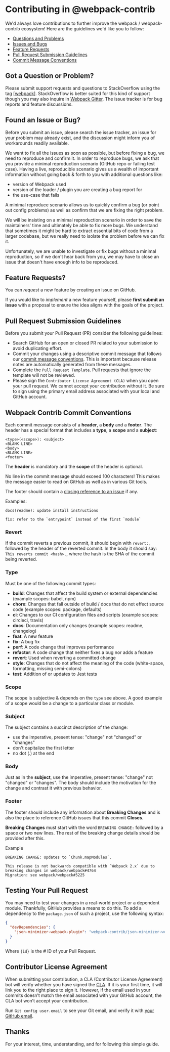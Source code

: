 # Contributing in @webpack-contrib

We'd always love contributions to further improve the webpack / webpack-contrib ecosystem!
Here are the guidelines we'd like you to follow:

- [Questions and Problems](#question)
- [Issues and Bugs](#issue)
- [Feature Requests](#feature)
- [Pull Request Submission Guidelines](#submit-pr)
- [Commit Message Conventions](#commit)

## <a name="question"></a> Got a Question or Problem?

Please submit support requests and questions to StackOverflow using the tag [[webpack]](http://stackoverflow.com/tags/webpack).
StackOverflow is better suited for this kind of support though you may also inquire in [Webpack Gitter](https://gitter.im/webpack/webpack).
The issue tracker is for bug reports and feature discussions.

## <a name="issue"></a> Found an Issue or Bug?

Before you submit an issue, please search the issue tracker, an issue for your problem may already exist, and the discussion might inform you of workarounds readily available.

We want to fix all the issues as soon as possible, but before fixing a bug, we need to reproduce and confirm it. In order to reproduce bugs, we ask that you provide a minimal reproduction scenario (GitHub repo or failing test case). Having a live, reproducible scenario gives us a wealth of important information without going back & forth to you with additional questions like:

- version of Webpack used
- version of the loader / plugin you are creating a bug report for
- the use-case that fails

A minimal reproduce scenario allows us to quickly confirm a bug (or point out config problems) as well as confirm that we are fixing the right problem.

We will be insisting on a minimal reproduction scenario in order to save the maintainers' time and ultimately be able to fix more bugs. We understand that sometimes it might be hard to extract essential bits of code from a larger codebase, but we really need to isolate the problem before we can fix it.

Unfortunately, we are unable to investigate or fix bugs without a minimal reproduction, so if we don't hear back from you, we may have to close an issue that doesn't have enough info to be reproduced.

## <a name="feature"></a> Feature Requests?

You can _request_ a new feature by creating an issue on GitHub.

If you would like to _implement_ a new feature yourself, please **first submit an issue** with a proposal to ensure the idea aligns with the goals of the project.

## <a name="submit-pr"></a> Pull Request Submission Guidelines

Before you submit your Pull Request (PR) consider the following guidelines:

- Search GitHub for an open or closed PR related to your submission to avoid duplicating effort.
- Commit your changes using a descriptive commit message that follows our [commit message conventions](#commit). This is important because release notes are automatically generated from these messages.
- Complete the `Pull Request Template`. Pull requests that ignore the template will not be reviewed.
- Please sign the `Contributor License Agreement (CLA)` when you open your pull request. We cannot accept your contribution without it. Be sure to sign using the primary email address associated with your local and GitHub account.

## <a name="commit"></a> Webpack Contrib Commit Conventions

Each commit message consists of a **header**, a **body** and a **footer**. The header has a special
format that includes a **type**, a **scope** and a **subject**:

```
<type>(<scope>): <subject>
<BLANK LINE>
<body>
<BLANK LINE>
<footer>
```

The **header** is mandatory and the **scope** of the header is optional.

No line in the commit message should exceed 100 characters! This makes the message easier to read on GitHub as well as in various Git tools.

The footer should contain a [closing reference to an issue](https://help.github.com/articles/closing-issues-via-commit-messages/) if any.

Examples:

```
docs(readme): update install instructions
```

```
fix: refer to the `entrypoint` instead of the first `module`
```

### Revert

If the commit reverts a previous commit, it should begin with `revert:`, followed by the header of the reverted commit.
In the body it should say: `This reverts commit <hash>.`, where the hash is the SHA of the commit being reverted.

### Type

Must be one of the following commit types:

- **build**: Changes that affect the build system or external dependencies (example scopes: babel, npm)
- **chore**: Changes that fall outside of build / docs that do not effect source code (example scopes: package, defaults)
- **ci**: Changes to our CI configuration files and scripts (example scopes: circleci, travis)
- **docs**: Documentation only changes (example scopes: readme, changelog)
- **feat**: A new feature
- **fix**: A bug fix
- **perf**: A code change that improves performance
- **refactor**: A code change that neither fixes a bug nor adds a feature
- **revert**: Used when reverting a committed change
- **style**: Changes that do not affect the meaning of the code (white-space, formatting, missing semi-colons)
- **test**: Addition of or updates to Jest tests

### Scope

The scope is subjective & depends on the `type` see above. A good example of a scope would be a change to a particular class or module.

### Subject

The subject contains a succinct description of the change:

- use the imperative, present tense: "change" not "changed" or "changes"
- don't capitalize the first letter
- no dot (.) at the end

### Body

Just as in the **subject**, use the imperative, present tense: "change" not "changed" or "changes".
The body should include the motivation for the change and contrast it with previous behavior.

### Footer

The footer should include any information about **Breaking Changes** and is also the place to reference GitHub issues that this commit **Closes**.

**Breaking Changes** must start with the word `BREAKING CHANGE:` followed by a space or two new lines. The rest of the breaking change details should be provided after this.

Example

```
BREAKING CHANGE: Updates to `Chunk.mapModules`.

This release is not backwards compatible with `Webpack 2.x` due to breaking changes in webpack/webpack#4764
Migration: see webpack/webpack#5225

```

## Testing Your Pull Request

You may need to test your changes in a real-world project or a dependent module. Thankfully, GitHub provides a means to do this. To add a dependency to the `package.json` of such a project, use the following syntax:

```json
{
  "devDependencies": {
    "json-minimizer-webpack-plugin": "webpack-contrib/json-minimizer-webpack-plugin#{id}/head"
  }
}
```

Where `{id}` is the # ID of your Pull Request.

## Contributor License Agreement

When submitting your contribution, a CLA (Contributor License Agreement) bot will verify whether you have signed the [CLA](https://easycla.lfx.linuxfoundation.org/#/?version=2).
If it is your first time, it will link you to the right place to sign it.
However, if the email used in your commits doesn’t match the email associated with your GitHub account, the CLA bot won’t accept your contribution.

Run `Git config user.email` to see your Git email, and verify it with [your GitHub email](https://github.com/settings/emails).

## Thanks

For your interest, time, understanding, and for following this simple guide.
